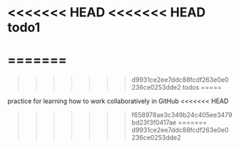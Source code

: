 <<<<<<< HEAD
<<<<<<< HEAD
todo1
=====
=======
=======
>>>>>>> d9931ce2ee7ddc88fcdf263e0e0236ce0253dde2
todos
=====

practice for learning how to work collaboratively in GitHub
<<<<<<< HEAD
>>>>>>> f658978ae3c349b24c405ee3479bd23f3f0417ae
=======
>>>>>>> d9931ce2ee7ddc88fcdf263e0e0236ce0253dde2
